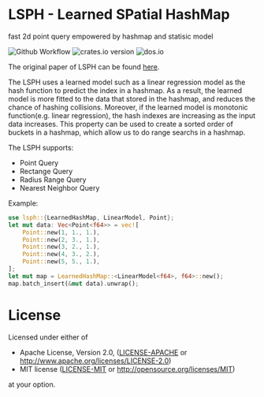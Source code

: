 # LSPH - Learned SPatial HashMap

fast 2d point query empowered by hashmap and statisic model

![Github Workflow](https://github.com/jackson211/lsph/actions/workflows/rust.yml/badge.svg)
![crates.io version](https://img.shields.io/crates/v/lsph)
![dos.io](https://img.shields.io/docsrs/lsph)

The original paper of LSPH can be found [here].

[here]: https://minerva-access.unimelb.edu.au/items/beb5c0ee-2a8d-5bd2-b349-1190a335ef1a

The LSPH uses a learned model such as a linear regression model as the hash function to predict the index in a hashmap. As a result, the learned model is more fitted to the data that stored in the hashmap, and reduces the
chance of hashing collisions. Moreover, if the learned model is monotonic function(e.g. linear regression), the hash indexes are increasing as the input data increases. This property can be used to create a sorted order
of buckets in a hashmap, which allow us to do range searchs in a hashmap.

The LSPH supports:

- Point Query
- Rectange Query
- Radius Range Query
- Nearest Neighbor Query

Example:

```rust
use lsph::{LearnedHashMap, LinearModel, Point};
let mut data: Vec<Point<f64>> = vec![
    Point::new(1, 1., 1.),
    Point::new(2, 3., 1.),
    Point::new(3, 2., 1.),
    Point::new(4, 3., 2.),
    Point::new(5, 5., 1.),
];
let mut map = LearnedHashMap::<LinearModel<f64>, f64>::new();
map.batch_insert(&mut data).unwrap();

```

# License

Licensed under either of

- Apache License, Version 2.0, ([LICENSE-APACHE](LICENSE-APACHE) or http://www.apache.org/licenses/LICENSE-2.0)
- MIT license ([LICENSE-MIT](LICENSE-MIT) or http://opensource.org/licenses/MIT)

at your option.
